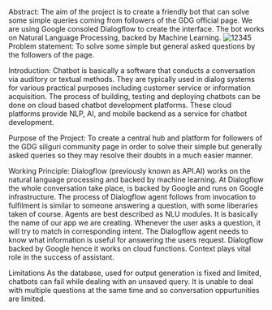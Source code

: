 Abstract: 
The aim of the project is to create a friendly bot that can solve some simple queries coming from followers of the GDG official page. We are using Google consoled Dialogflow to create the interface. The bot works on Natural Language Processing, backed by Machine Learning.
![12345](https://user-images.githubusercontent.com/47710928/63646044-e7051500-c728-11e9-94f3-6383a3d53c05.png)
Problem statement:
To solve some simple but general asked questions by the followers of the page.

Introduction:
Chatbot is basically a software that conducts a conversation via auditory or textual methods. They are typically used in dialog systems for various practical purposes including customer service or information acquisition.
The process of building, testing and deploying chatbots can be done on cloud based chatbot development platforms. These cloud platforms provide NLP, AI, and mobile backend as a service for chatbot development.

Purpose of the Project:
To create a central hub and platform for followers of the GDG siliguri community page in order to solve their simple but generally asked queries so they may resolve their doubts in a much easier manner.

Working Principle:
Dialogflow (previously known as API.AI) works on the natural language processing and backed by machine learning. At Dialogflow the whole conversation take place, is backed by Google and runs on Google infrastructure. The process of Dialogflow agent follows from invocation to fulfilment is similar to someone answering a question, with some liberaries taken of course.
Agents are best described as NLU modules. It is basically the name of our app we are creating. Whenever the user asks a question, it will try to match in corresponding intent. The Dialogflow agent needs to know what information is useful for answering the users request.
Dialogflow backed by Google hence it works on cloud functions. Context plays vital role in the success of assistant.

Limitations 
As the database, used for output generation is fixed and limited, chatbots can fail while dealing with an unsaved query.
It is unable to deal with multiple questions at the same time and so conversation oppurtunities are limited.
